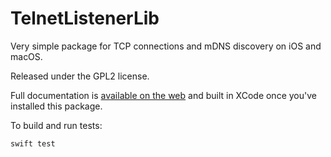 # TelnetListenerLib

Very simple package for TCP connections and mDNS discovery on iOS and macOS.

Released under the GPL2 license.

Full documentation is [available on the web](https://bobjacobsen.github.io/TelnetListenerLib/documentation/telnetlistenerlib/) and built in XCode once you've installed this package.

To build and run tests:

    swift test
